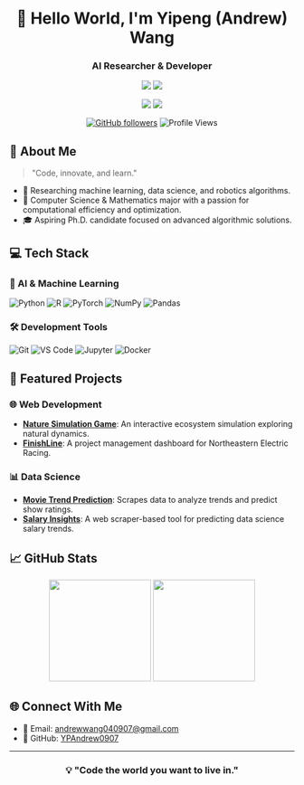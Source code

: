 <div align="center">

# 🌟 Hello World, I'm Yipeng (Andrew) Wang
### AI Researcher & Developer

![](https://img.shields.io/badge/Focus-Artificial_Intelligence_and_Algorithms-BE2EDD)
![](https://img.shields.io/badge/Role-Software_Engineer_&_Data_Scientist-20B2AA)

<p>
  <a href="https://github.com/YPAndrew0907"><img src="https://img.shields.io/badge/GitHub-ffffff?style=for-the-badge&logo=github&logoColor=black"/></a>
  <a href="mailto:andrewwang040907@gmail.com"><img src="https://img.shields.io/badge/Email-ffffff?style=for-the-badge&logo=gmail&logoColor=black"/></a>
</p>

[![GitHub followers](https://img.shields.io/github/followers/YPAndrew0907?style=social)](https://github.com/YPAndrew0907)
![Profile Views](https://komarev.com/ghpvc/?username=YPAndrew0907&color=blueviolet)

</div>

## 🎯 About Me 

> "Code, innovate, and learn."

- 🔭 Researching machine learning, data science, and robotics algorithms.
- 🌱 Computer Science & Mathematics major with a passion for computational efficiency and optimization.
- 🎓 Aspiring Ph.D. candidate focused on advanced algorithmic solutions.

## 💻 Tech Stack

### 🤖 AI & Machine Learning
![Python](https://img.shields.io/badge/Python-3776AB?style=for-the-badge&logo=python&logoColor=white)
![R](https://img.shields.io/badge/R-276DC3?style=for-the-badge&logo=r&logoColor=white)
![PyTorch](https://img.shields.io/badge/PyTorch-EE4C2C?style=for-the-badge&logo=pytorch&logoColor=white)
![NumPy](https://img.shields.io/badge/NumPy-013243?style=for-the-badge&logo=numpy&logoColor=white)
![Pandas](https://img.shields.io/badge/Pandas-150458?style=for-the-badge&logo=pandas&logoColor=white)

### 🛠️ Development Tools
![Git](https://img.shields.io/badge/Git-F05032?style=for-the-badge&logo=git&logoColor=white)
![VS Code](https://img.shields.io/badge/VS_Code-007ACC?style=for-the-badge&logo=visual-studio-code&logoColor=white)
![Jupyter](https://img.shields.io/badge/Jupyter-F37626?style=for-the-badge&logo=jupyter&logoColor=white)
![Docker](https://img.shields.io/badge/Docker-2496ED?style=for-the-badge&logo=docker&logoColor=white)

## 🚀 Featured Projects

### 🌐 Web Development
- **[Nature Simulation Game](https://github.com/YPAndrew0907/Nature-Simulation-Game)**: An interactive ecosystem simulation exploring natural dynamics.
- **[FinishLine](https://github.com/YPAndrew0907/FinishLine)**: A project management dashboard for Northeastern Electric Racing.

### 📊 Data Science
- **[Movie Trend Prediction](https://github.com/YPAndrew0907/MovieTrendPrediction)**: Scrapes data to analyze trends and predict show ratings.
- **[Salary Insights](https://github.com/YPAndrew0907/SalaryTrends)**: A web scraper-based tool for predicting data science salary trends.

## 📈 GitHub Stats

<div align="center">
  <img height="180em" src="https://github-readme-stats.vercel.app/api?username=YPAndrew0907&show_icons=true&theme=radical&include_all_commits=true&count_private=true"/>
  <img height="180em" src="https://github-readme-stats.vercel.app/api/top-langs/?username=YPAndrew0907&layout=compact&langs_count=8&theme=radical"/>
</div>

## 🌐 Connect With Me
- 📧 Email: andrewwang040907@gmail.com
- 📱 GitHub: [YPAndrew0907](https://github.com/YPAndrew0907)

---

<div align="center">
  
### 💡 "Code the world you want to live in."

</div>

